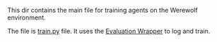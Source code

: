This dir contains the main file for training agents on the Werewolf environment.

The file is [train.py](train.py) file. It uses the [Evaluation Wrapper](../gym_environment/wrappers/EvalWrapper.py) to log and train.